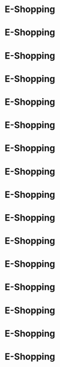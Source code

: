 # E-Shopping
# E-Shopping
# E-Shopping
# E-Shopping
# E-Shopping
# E-Shopping
# E-Shopping
# E-Shopping
# E-Shopping
# E-Shopping
# E-Shopping
# E-Shopping
# E-Shopping
# E-Shopping
# E-Shopping
# E-Shopping
